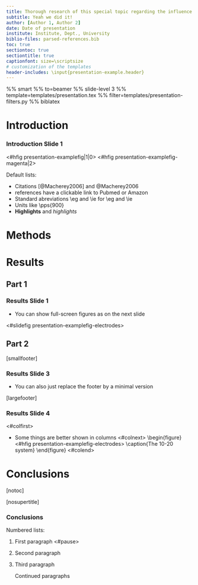 ```yaml
---
title: Thorough research of this special topic regarding the influence of various factors
subtitle: Yeah we did it!
author: [Author 1, Author 2]
date: Date of presentation
institute: Institute, Dept., University
biblio-files: parsed-references.bib
toc: true
sectiontoc: true
sectiontitle: true
captionfont: size=\scriptsize
# customization of the templates
header-includes: \input{presentation-example.header}
---
```


%% smart
%% to=beamer
%% slide-level 3
%% template=templates/presentation.tex
%% filter=templates/presentation-filters.py
%% biblatex

# Introduction

### Introduction Slide 1

<!--Show the first figure on the first slide, and the second on the second.
    When in handout mode (last parameter) where everything is normally shown on
    one slide, hide the first figure by setting its slide number to zero -->
<#hfig presentation-examplefig|1|0>
<#hfig presentation-examplefig-magenta|2>

<!-- Comments -->
Default lists:

- Citations [@Macherey2006] and @Macherey2006
- references have a clickable link to Pubmed or Amazon
- Standard abreviations \\eg and \\ie for \eg and \ie
- Units like \pps{900}
- **Highlights** and *highlights*

# Methods

# Results

## Part 1

### Results Slide 1

- You can show full-screen figures as on the next slide

<#slidefig presentation-examplefig-electrodes>

## Part 2

[smallfooter]

### Results Slide 3

- You can also just replace the footer by a minimal version

[largefooter]

### Results Slide 4

<#colfirst>
- Some things are better shown in columns
<#colnext>
\begin{figure}
<#hfig presentation-examplefig-electrodes>
\caption{The 10-20 system}
\end{figure}
<#colend>

# Conclusions

[notoc]

[nosupertitle]

### Conclusions

Numbered lists:

1.  First paragraph <#pause>
2.  Second paragraph
3.  Third paragraph

    Continued paragraphs

<!-- vi: set spell spelllang=en linebreak et nolist showbreak=>\ \ \  : -->
